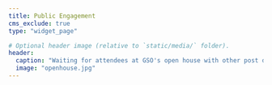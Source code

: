```yaml
---
title: Public Engagement
cms_exclude: true
type: "widget_page"

# Optional header image (relative to `static/media/` folder).
header:
  caption: "Waiting for attendees at GSO's open house with other post docs and students. Photo by: Dr. Heather McNair"
  image: "openhouse.jpg"
---
```

